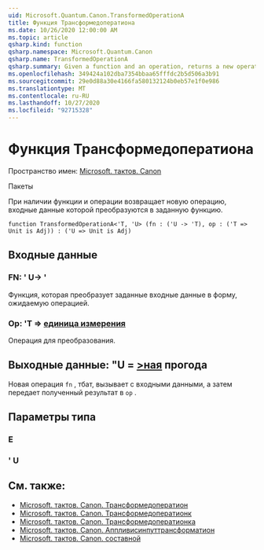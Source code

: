```yaml
---
uid: Microsoft.Quantum.Canon.TransformedOperationA
title: Функция Трансформедоператиона
ms.date: 10/26/2020 12:00:00 AM
ms.topic: article
qsharp.kind: function
qsharp.namespace: Microsoft.Quantum.Canon
qsharp.name: TransformedOperationA
qsharp.summary: Given a function and an operation, returns a new operation whose input is transformed by the given function.
ms.openlocfilehash: 349424a102dba7354bbaa65fffdc2b5d506a3b91
ms.sourcegitcommit: 29e0d88a30e4166fa580132124b0eb57e1f0e986
ms.translationtype: MT
ms.contentlocale: ru-RU
ms.lasthandoff: 10/27/2020
ms.locfileid: "92715328"
---
```

# <a name="transformedoperationa-function"></a>Функция Трансформедоператиона

Пространство имен: [Microsoft. тактов. Canon](xref:Microsoft.Quantum.Canon)

Пакеты [](https://nuget.org/packages/)


При наличии функции и операции возвращает новую операцию, входные данные которой преобразуются в заданную функцию.

```qsharp
function TransformedOperationA<'T, 'U> (fn : ('U -> 'T), op : ('T => Unit is Adj)) : ('U => Unit is Adj)
```


## <a name="input"></a>Входные данные

### <a name="fn--u---t"></a>FN: ' U-> '

Функция, которая преобразует заданные входные данные в форму, ожидаемую операцией.


### <a name="op--t--unit-adj"></a>Op: 'T => [единица измерения](xref:microsoft.quantum.lang-ref.unit)

Операция для преобразования.



## <a name="output--u--unit-adj"></a>Выходные данные: "U = [>ная](xref:microsoft.quantum.lang-ref.unit) прогода

Новая операция `fn` , тбат, вызывает с входными данными, а затем передает полученный результат в `op` .

## <a name="type-parameters"></a>Параметры типа

### <a name="t"></a>Е


### <a name="u"></a>' U



## <a name="see-also"></a>См. также:

- [Microsoft. тактов. Canon. Трансформедоператион](xref:Microsoft.Quantum.Canon.TransformedOperation)
- [Microsoft. тактов. Canon. Трансформедоператионк](xref:Microsoft.Quantum.Canon.TransformedOperationC)
- [Microsoft. тактов. Canon. Трансформедоператионка](xref:Microsoft.Quantum.Canon.TransformedOperationCA)
- [Microsoft. тактов. Canon. Аппливисинпуттрансформатион](xref:Microsoft.Quantum.Canon.ApplyWithInputTransformation)
- [Microsoft. тактов. Canon. составной](xref:Microsoft.Quantum.Canon.Composed)